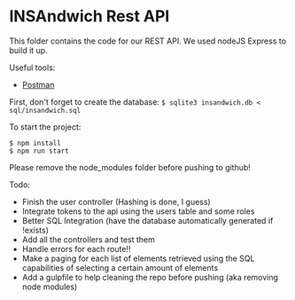 # INSAndwich Rest API
This folder contains the code for our REST API. We used nodeJS Express to build it up.

Useful tools:
  - [Postman](https://www.getpostman.com/)


First, don't forget to create the database: `$ sqlite3 insandwich.db < sql/insandwich.sql`

To start the project:
```
$ npm install
$ npm run start
```

Please remove the node_modules folder before pushing to github!

Todo:
  - Finish the user controller (Hashing is done, I guess)
  - Integrate tokens to the api using the users table and some roles
  - Better SQL Integration (have the database automatically generated if !exists)
  - Add all the controllers and test them
  - Handle errors for each route!!
  - Make a paging for each list of elements retrieved using the SQL capabilities of selecting a certain amount of elements
  - Add a gulpfile to help cleaning the repo before pushing (aka removing node modules)

